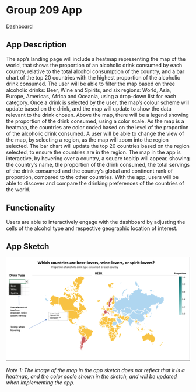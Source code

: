 # Group 209 App

[Dashboard](https://dsci-532-group-209-3.herokuapp.com/)  

## App Description
The app’s landing page will include a heatmap representing the map of the world, that shows the proportion of an alcoholic drink consumed by each country, relative to the total alcohol consumption of the country, and a bar chart of the top 20 countries with the highest proportion of the alcoholic drink consumed. The user will be able to filter the map based on three alcoholic drinks: Beer, Wine and Spirits, and six regions: World, Asia, Europe, Americas, Africa and Oceania, using a drop-down list for each category. Once a drink is selected by the user, the map’s colour scheme will update based on the drink, and the map will update to show the data relevant to the drink chosen. Above the map, there will be a legend showing the proportion of the drink consumed, using a color scale. As the map is a heatmap, the countries are color coded based on the level of the proportion of the alcoholic drink consumed. A user will be able to change the view of the map, by selecting a region, as the map will zoom into the region selected. The bar chart will update the top 20 countries based on the region selected, to ensure the countries are in the region. The map in the app is interactive, by hovering over a country, a square tooltip will appear, showing the country’s name, the proportion of the drink consumed, the total servings of the drink consumed and the country’s global and continent rank of proportion, compared to the other countries.  With the app, users will be able to discover and compare the drinking preferences of the countries of the world.    

## Functionality
Users are able to interactively engage with the dashboard by adjusting the cells of the alcohol type and respective geographic location of interest.  

## App Sketch
![](https://github.com/UBC-MDS/dsci_532_group-209/blob/master/img/app_sketch.png)

*Note 1: The image of the map in the app sketch does not reflect that it is a heatmap, and the color scale shown in the sketch, and will be updated when implementing the app.*  



